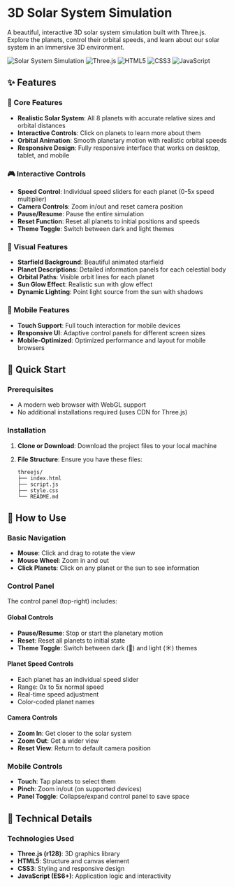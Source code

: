 # 3D Solar System Simulation

A beautiful, interactive 3D solar system simulation built with Three.js. Explore the planets, control their orbital speeds, and learn about our solar system in an immersive 3D environment.

![Solar System Simulation](https://img.shields.io/badge/Status-Active-brightgreen)
![Three.js](https://img.shields.io/badge/Three.js-r128-blue)
![HTML5](https://img.shields.io/badge/HTML5-E34F26?logo=html5&logoColor=white)
![CSS3](https://img.shields.io/badge/CSS3-1572B6?logo=css3&logoColor=white)
![JavaScript](https://img.shields.io/badge/JavaScript-F7DF1E?logo=javascript&logoColor=black)

## ✨ Features

### 🌟 Core Features
- **Realistic Solar System**: All 8 planets with accurate relative sizes and orbital distances
- **Interactive Controls**: Click on planets to learn more about them
- **Orbital Animation**: Smooth planetary motion with realistic orbital speeds
- **Responsive Design**: Fully responsive interface that works on desktop, tablet, and mobile

### 🎮 Interactive Controls
- **Speed Control**: Individual speed sliders for each planet (0-5x speed multiplier)
- **Camera Controls**: Zoom in/out and reset camera position
- **Pause/Resume**: Pause the entire simulation
- **Reset Function**: Reset all planets to initial positions and speeds
- **Theme Toggle**: Switch between dark and light themes

### 🎨 Visual Features
- **Starfield Background**: Beautiful animated starfield
- **Planet Descriptions**: Detailed information panels for each celestial body
- **Orbital Paths**: Visible orbit lines for each planet
- **Sun Glow Effect**: Realistic sun with glow effect
- **Dynamic Lighting**: Point light source from the sun with shadows

### 📱 Mobile Features
- **Touch Support**: Full touch interaction for mobile devices
- **Responsive UI**: Adaptive control panels for different screen sizes
- **Mobile-Optimized**: Optimized performance and layout for mobile browsers

## 🚀 Quick Start

### Prerequisites
- A modern web browser with WebGL support
- No additional installations required (uses CDN for Three.js)

### Installation

1. **Clone or Download**: Download the project files to your local machine

2. **File Structure**: Ensure you have these files:
   ```
   threejs/
   ├── index.html
   ├── script.js
   ├── style.css
   └── README.md
   ```


     


## 🎯 How to Use

### Basic Navigation
- **Mouse**: Click and drag to rotate the view
- **Mouse Wheel**: Zoom in and out
- **Click Planets**: Click on any planet or the sun to see information

### Control Panel
The control panel (top-right) includes:

#### Global Controls
- **Pause/Resume**: Stop or start the planetary motion
- **Reset**: Reset all planets to initial state
- **Theme Toggle**: Switch between dark (🌙) and light (☀️) themes

#### Planet Speed Controls
- Each planet has an individual speed slider
- Range: 0x to 5x normal speed
- Real-time speed adjustment
- Color-coded planet names

#### Camera Controls
- **Zoom In**: Get closer to the solar system
- **Zoom Out**: Get a wider view
- **Reset View**: Return to default camera position

### Mobile Controls
- **Touch**: Tap planets to select them
- **Pinch**: Zoom in/out (on supported devices)
- **Panel Toggle**: Collapse/expand control panel to save space



## 🔧 Technical Details

### Technologies Used
- **Three.js (r128)**: 3D graphics library
- **HTML5**: Structure and canvas element
- **CSS3**: Styling and responsive design
- **JavaScript (ES6+)**: Application logic and interactivity







